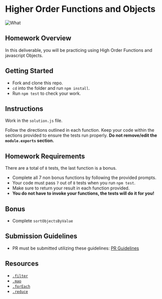 # Higher Order Functions and Objects

![What](https://miro.medium.com/max/2000/1*KbE6qWmCQg5isyMRQzwfpg.png)

## Homework Overview

In this deliverable, you will be practicing using High Order Functions and javascript Objects.

## Getting Started

- Fork and clone this repo.
- `cd` into the folder and run `npm install`.
- Run `npm test` to check your work.

## Instructions

Work in the `solution.js` file.

Follow the directions outlined in each function. Keep your code within the sections provided to ensure the tests run properly. **Do not remove/edit the `module.exports` section.**

## Homework Requirements

There are a total of `8` tests, the last function is a bonus.

- Complete all 7 non bonus functions by following the provided prompts.
- Your code must pass `7` out of `8` tests when you run `npm test`.
- Make sure to return your result in each function provided.
- **You do not have to invoke your functions, the tests will do it for you!**

## Bonus

- Complete `sortObjectsByValue`

## Submission Guidelines

- PR must be submitted utilizing these guidelines: [PR Guidelines](https://github.com/SEI-R-4-26/template_pull_request)

## Resources

- [`.filter`](https://developer.mozilla.org/en-US/docs/Web/JavaScript/Reference/Global_Objects/Array/filter)
- [`.map`](https://developer.mozilla.org/en-US/docs/Web/JavaScript/Reference/Global_Objects/Array/map)
- [`.forEach`](https://developer.mozilla.org/en-US/docs/Web/JavaScript/Reference/Global_Objects/Array/foreach)
- [`.reduce`](https://developer.mozilla.org/en-US/docs/Web/JavaScript/Reference/Global_Objects/Array/reduce)
